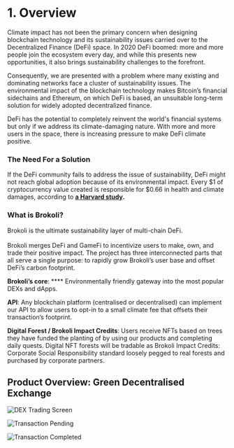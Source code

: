 # 1. Overview

Climate impact has not been the primary concern when designing blockchain technology and its sustainability issues carried over to the Decentralized Finance (DeFi) space. In 2020 DeFi boomed: more and more people join the ecosystem every day, and while this presents new opportunities, it also brings sustainability challenges to the forefront.

Consequently, we are presented with a problem where many existing and dominating networks face a cluster of sustainability issues. The environmental impact of the blockchain technology makes Bitcoin’s financial sidechains and Ethereum, on which DeFi is based, an unsuitable long-term solution for widely adopted decentralized finance.&#x20;

DeFi has the potential to completely reinvent the world's financial systems but only if we address its climate-damaging nature. With more and more users in the space, there is increasing pressure to make DeFi climate positive.

### **The Need For a Solution**

If the DeFi community fails to address the issue of sustainability, DeFi might not reach global adoption because of its environmental impact. Every $1 of cryptocurrency value created is responsible for $0.66 in health and climate damages, according to [**a Harvard study**](https://dash.harvard.edu/bitstream/handle/1/37365412/MARTYNOV-DOCUMENT-2020.pdf?sequence=1)**.**

### **What is Brokoli?**

Brokoli is the ultimate sustainability layer of multi-chain DeFi.\
\
Brokoli merges DeFi and GameFi to incentivize users to make, own, and trade their positive impact. The project has three interconnected parts that all serve a single purpose: to rapidly grow Brokoli’s user base and offset DeFi’s carbon footprint.

**Brokoli’s core**: **** Environmentally friendly gateway into the most popular DEXs and dApps.

**API**: Any blockchain platform (centralised or decentralised) can implement our API to allow users to opt-in to a small climate fee that offsets their transaction’s footprint.

**Digital Forest / Brokoli Impact Credits**: Users receive NFTs based on trees they have funded the planting of by using our products and completing daily quests. Digital NFT forests will be tradable as Brokoli Impact Credits: Corporate Social Responsibility standard loosely pegged to real forests and purchased by corporate partners.

## Product Overview: Green Decentralised Exchange

![DEX Trading Screen](.gitbook/assets/photo\_2021-07-30-13.14.47.jpeg)

![Transaction Pending](.gitbook/assets/photo\_2021-07-30-13.16.37.jpeg)

![Transaction Completed](.gitbook/assets/photo\_2021-07-30-13.17.12.jpeg)
